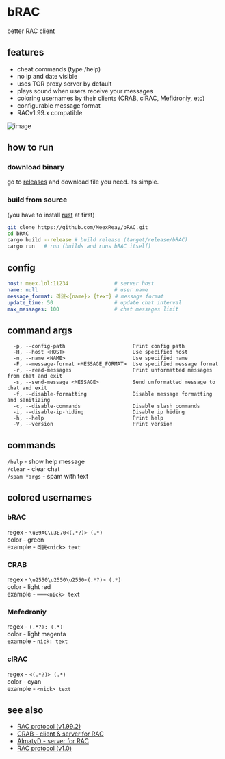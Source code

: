 # bRAC
better RAC client

## features

- cheat commands (type /help)
- no ip and date visible
- uses TOR proxy server by default
- plays sound when users receive your messages
- coloring usernames by their clients (CRAB, clRAC, Mefidroniy, etc)
- configurable message format 
- RACv1.99.x compatible

![image](https://github.com/user-attachments/assets/a2858662-50f1-4554-949c-f55addf48fcc)

## how to run

### download binary

go to [releases](https://github.com/MeexReay/bRAC/releases/latest) and download file you need. its simple.

### build from source

(you have to install [rust](https://www.rust-lang.org/tools/install) at first)

```bash
git clone https://github.com/MeexReay/bRAC.git
cd bRAC
cargo build --release # build release (target/release/bRAC)
cargo run   # run (builds and runs bRAC itself)
```

## config

```yml
host: meex.lol:11234               # server host
name: null                         # user name
message_format: 리㹰<{name}> {text} # message format
update_time: 50                    # update chat interval
max_messages: 100                  # chat messages limit
```

## command args

```
  -p, --config-path                      Print config path
  -H, --host <HOST>                      Use specified host
  -n, --name <NAME>                      Use specified name
  -F, --message-format <MESSAGE_FORMAT>  Use specified message format
  -r, --read-messages                    Print unformatted messages from chat and exit
  -s, --send-message <MESSAGE>           Send unformatted message to chat and exit
  -f, --disable-formatting               Disable message formatting and sanitizing
  -c, --disable-commands                 Disable slash commands
  -i, --disable-ip-hiding                Disable ip hiding
  -h, --help                             Print help
  -V, --version                          Print version
```

## commands

`/help` - show help message \
`/clear` - clear chat \
`/spam *args` - spam with text

## colored usernames

### bRAC

regex - `\uB9AC\u3E70<(.*?)> (.*)` \
color - green \
example - `리㹰<nick> text`

### CRAB

regex - `\u2550\u2550\u2550<(.*?)> (.*)` \
color - light red \
example - `═══<nick> text`

### Mefedroniy

regex - `(.*?): (.*)` \
color - light magenta \
example - `nick: text`

### clRAC

regex - `<(.*?)> (.*)` \
color - cyan \
example - `<nick> text`

## see also

- [RAC protocol (v1.99.2)](https://gitea.bedohswe.eu.org/pixtaded/crab#rac-protocol)
- [CRAB - client & server for RAC](https://gitea.bedohswe.eu.org/pixtaded/crab)
- [AlmatyD - server for RAC](https://gitea.bedohswe.eu.org/bedohswe/almatyd)
- [RAC protocol (v1.0)](https://bedohswe.eu.org/text/rac/protocol.md.html)


